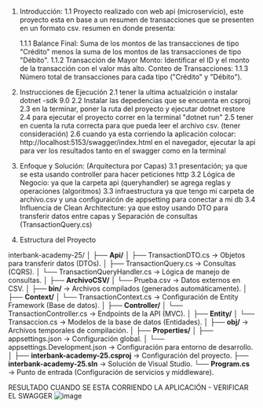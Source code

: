 1. Introducción:
    1.1 Proyecto realizado con web api (microservicio), este proyecto esta en base a un resumen de transacciones que se presenten en un formato csv. resumen en donde presenta:

    1.1.1 Balance Final:
                Suma de los montos de las transacciones de tipo "Crédito" menos la suma de los montos de las transacciones de tipo "Débito".
    1.1.2 Transacción de Mayor Monto:
                Identificar el ID y el monto de la transacción con el valor más alto.
                Conteo de Transacciones:
    1.1.3 Número total de transacciones para cada tipo ("Crédito" y "Débito").

2. Instrucciones de Ejecución
  2.1 tener la ultima actualzición o instalar dotnet -sdk 9.0
  2.2 Instalar las depedencias que se encuenta en csproj
  2.3 en la terminar, poner la ruta del proyecto y ejecutar dotnet restore
  2.4 para ejecutar el proyecto correr en la terminal "dotnet run"
  2.5 tener en cuenta la ruta correcta para que pueda leer el archivo csv. (tener consideración)
  2.6 cuando ya esta corriendo la aplicación colocar: http://localhost:5153/swagger/index.html en el navegador, ejecutar la api para ver los resultados tanto en el swagger como en la terminal

3. Enfoque y Solución: (Arquitectura por Capas)
  3.1 presentación; ya que se esta usando controller para hacer peticiones http
  3.2 Lógica de Negocio: ya que la carpeta api (queryhandler) se agrega reglas y operaciones (algoritmos)
  3.3 infraestructura ya que tengo mi carpeta de archivo.csv y una configuraicón de appsetting para conectar a mi db
  3.4 Influencia de Clean Architecture: ya que estoy usando DTO  para transferir datos entre capas y Separación de consultas (TransactionQuery.cs)

4. Estructura del Proyecto

interbank-academy-25/
│
├── **Api/**
│   ├── TransactionDTO.cs            → Objetos para transferir datos (DTOs).
│   ├── TransactionQuery.cs          → Consultas (CQRS).
│   └── TransactionQueryHandler.cs   → Lógica de manejo de consultas.
│
├── **ArchivoCSV/**
│   └── Prueba.csv                   → Datos externos en CSV.
│
├── **bin/**                         → Archivos compilados (generados automáticamente).
│
├── **Context/**
│   └── TransactionContext.cs        → Configuración de Entity Framework (Base de datos).
│
├── **Controller/**
│   └── TransactionController.cs     → Endpoints de la API (MVC).
│
├── **Entity/**
│   └── Transaccion.cs               → Modelos de la base de datos (Entidades).
│
├── **obj/**                         → Archivos temporales de compilación.
│
├── **Properties/**
│   ├── appsettings.json             → Configuración global.
│   └── appsettings.Development.json → Configuración para entorno de desarrollo.
│
├── **interbank-academy-25.csproj**  → Configuración del proyecto.
├── **interbank-academy-25.sln**     → Solución de Visual Studio.
└── **Program.cs**                   → Punto de entrada (Configuración de servicios y middleware).


RESULTADO CUANDO SE ESTA CORRIENDO LA APLICACIÓN - VERIFICAR EL SWAGGER 
![image](https://github.com/user-attachments/assets/b243641e-425c-49fd-8764-b5ceacf9c5be)
